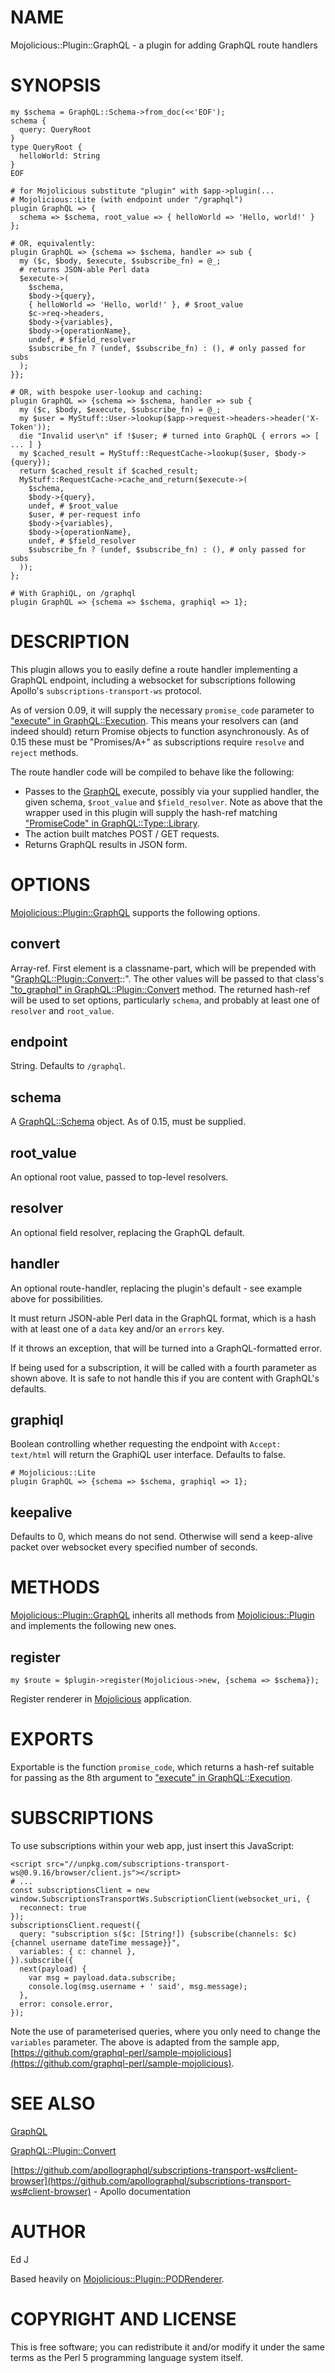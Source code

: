 # NAME

Mojolicious::Plugin::GraphQL - a plugin for adding GraphQL route handlers

# SYNOPSIS

    my $schema = GraphQL::Schema->from_doc(<<'EOF');
    schema {
      query: QueryRoot
    }
    type QueryRoot {
      helloWorld: String
    }
    EOF

    # for Mojolicious substitute "plugin" with $app->plugin(...
    # Mojolicious::Lite (with endpoint under "/graphql")
    plugin GraphQL => {
      schema => $schema, root_value => { helloWorld => 'Hello, world!' }
    };

    # OR, equivalently:
    plugin GraphQL => {schema => $schema, handler => sub {
      my ($c, $body, $execute, $subscribe_fn) = @_;
      # returns JSON-able Perl data
      $execute->(
        $schema,
        $body->{query},
        { helloWorld => 'Hello, world!' }, # $root_value
        $c->req->headers,
        $body->{variables},
        $body->{operationName},
        undef, # $field_resolver
        $subscribe_fn ? (undef, $subscribe_fn) : (), # only passed for subs
      );
    }};

    # OR, with bespoke user-lookup and caching:
    plugin GraphQL => {schema => $schema, handler => sub {
      my ($c, $body, $execute, $subscribe_fn) = @_;
      my $user = MyStuff::User->lookup($app->request->headers->header('X-Token'));
      die "Invalid user\n" if !$user; # turned into GraphQL { errors => [ ... ] }
      my $cached_result = MyStuff::RequestCache->lookup($user, $body->{query});
      return $cached_result if $cached_result;
      MyStuff::RequestCache->cache_and_return($execute->(
        $schema,
        $body->{query},
        undef, # $root_value
        $user, # per-request info
        $body->{variables},
        $body->{operationName},
        undef, # $field_resolver
        $subscribe_fn ? (undef, $subscribe_fn) : (), # only passed for subs
      ));
    };

    # With GraphiQL, on /graphql
    plugin GraphQL => {schema => $schema, graphiql => 1};

# DESCRIPTION

This plugin allows you to easily define a route handler implementing a
GraphQL endpoint, including a websocket for subscriptions following
Apollo's `subscriptions-transport-ws` protocol.

As of version 0.09, it will supply the necessary `promise_code`
parameter to ["execute" in GraphQL::Execution](https://metacpan.org/pod/GraphQL%3A%3AExecution#execute). This means your resolvers
can (and indeed should) return Promise objects to function
asynchronously. As of 0.15 these must be "Promises/A+" as subscriptions
require `resolve` and `reject` methods.

The route handler code will be compiled to behave like the following:

- Passes to the [GraphQL](https://metacpan.org/pod/GraphQL) execute, possibly via your supplied handler,
the given schema, `$root_value` and `$field_resolver`. Note as above
that the wrapper used in this plugin will supply the hash-ref matching
["PromiseCode" in GraphQL::Type::Library](https://metacpan.org/pod/GraphQL%3A%3AType%3A%3ALibrary#PromiseCode).
- The action built matches POST / GET requests.
- Returns GraphQL results in JSON form.

# OPTIONS

[Mojolicious::Plugin::GraphQL](https://metacpan.org/pod/Mojolicious%3A%3APlugin%3A%3AGraphQL) supports the following options.

## convert

Array-ref. First element is a classname-part, which will be prepended with
"[GraphQL::Plugin::Convert](https://metacpan.org/pod/GraphQL%3A%3APlugin%3A%3AConvert)::". The other values will be passed
to that class's ["to\_graphql" in GraphQL::Plugin::Convert](https://metacpan.org/pod/GraphQL%3A%3APlugin%3A%3AConvert#to_graphql) method. The
returned hash-ref will be used to set options, particularly `schema`,
and probably at least one of `resolver` and `root_value`.

## endpoint

String. Defaults to `/graphql`.

## schema

A [GraphQL::Schema](https://metacpan.org/pod/GraphQL%3A%3ASchema) object. As of 0.15, must be supplied.

## root\_value

An optional root value, passed to top-level resolvers.

## resolver

An optional field resolver, replacing the GraphQL default.

## handler

An optional route-handler, replacing the plugin's default - see example
above for possibilities.

It must return JSON-able Perl data in the GraphQL format, which is a hash
with at least one of a `data` key and/or an `errors` key.

If it throws an exception, that will be turned into a GraphQL-formatted
error.

If being used for a subscription, it will be called with a fourth
parameter as shown above. It is safe to not handle this if you are
content with GraphQL's defaults.

## graphiql

Boolean controlling whether requesting the endpoint with `Accept:
text/html` will return the GraphiQL user interface. Defaults to false.

    # Mojolicious::Lite
    plugin GraphQL => {schema => $schema, graphiql => 1};

## keepalive

Defaults to 0, which means do not send. Otherwise will send a keep-alive
packet over websocket every specified number of seconds.

# METHODS

[Mojolicious::Plugin::GraphQL](https://metacpan.org/pod/Mojolicious%3A%3APlugin%3A%3AGraphQL) inherits all methods from
[Mojolicious::Plugin](https://metacpan.org/pod/Mojolicious%3A%3APlugin) and implements the following new ones.

## register

    my $route = $plugin->register(Mojolicious->new, {schema => $schema});

Register renderer in [Mojolicious](https://metacpan.org/pod/Mojolicious) application.

# EXPORTS

Exportable is the function `promise_code`, which returns a hash-ref
suitable for passing as the 8th argument to ["execute" in GraphQL::Execution](https://metacpan.org/pod/GraphQL%3A%3AExecution#execute).

# SUBSCRIPTIONS

To use subscriptions within your web app, just insert this JavaScript:

    <script src="//unpkg.com/subscriptions-transport-ws@0.9.16/browser/client.js"></script>
    # ...
    const subscriptionsClient = new window.SubscriptionsTransportWs.SubscriptionClient(websocket_uri, {
      reconnect: true
    });
    subscriptionsClient.request({
      query: "subscription s($c: [String!]) {subscribe(channels: $c) {channel username dateTime message}}",
      variables: { c: channel },
    }).subscribe({
      next(payload) {
        var msg = payload.data.subscribe;
        console.log(msg.username + ' said', msg.message);
      },
      error: console.error,
    });

Note the use of parameterised queries, where you only need to change
the `variables` parameter. The above is adapted from the sample app,
[https://github.com/graphql-perl/sample-mojolicious](https://github.com/graphql-perl/sample-mojolicious).

# SEE ALSO

[GraphQL](https://metacpan.org/pod/GraphQL)

[GraphQL::Plugin::Convert](https://metacpan.org/pod/GraphQL%3A%3APlugin%3A%3AConvert)

[https://github.com/apollographql/subscriptions-transport-ws#client-browser](https://github.com/apollographql/subscriptions-transport-ws#client-browser)
\- Apollo documentation

# AUTHOR

Ed J

Based heavily on [Mojolicious::Plugin::PODRenderer](https://metacpan.org/pod/Mojolicious%3A%3APlugin%3A%3APODRenderer).

# COPYRIGHT AND LICENSE

This is free software; you can redistribute it and/or modify it under
the same terms as the Perl 5 programming language system itself.
